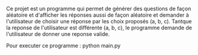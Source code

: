 Ce projet est un programme qui permet de générer des questions de façon aléatoire et d'afficher les réponses aussi de façon aléatoire et demander à l'utilisateur de choisir une réponse par les choix proposés (a, b, c). Tantque la reponse de l'utilisateur est différente (a, b, c), le programme demande de l'utilisateur de donner une reponse valide.

Pour executer ce programme : python main.py
